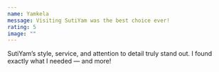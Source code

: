 ```yaml
---
name: Yamkela
message: Visiting SutiYam was the best choice ever!
rating: 5
image: ""
---
```

SutiYam’s style, service, and attention to detail truly stand out. I found exactly what I needed — and more!
